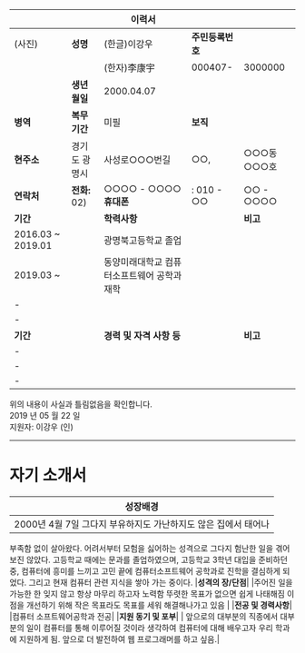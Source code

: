 |||**이력서** |||
|--|--|--|--|--|
|(사진)|**성명**|(한글)이강우|**주민등록번호**||
|||(한자)李康宇|000407-|3000000|
||**생년월일**|2000.04.07|||
|**병역**|**복무기간**|미필|**보직**||
|**현주소**|경기도 광명시|사성로○○○번길|○○,|○○○동 ○○○호|
|**연락처**|**전화:** 02) |○○○○ - ○○○○  **휴대폰**|: 010 - ○○|○○ - ○○○○|
|**기간**||**학력사항**||**비고**|
|2016.03 ~  2019.01||광명북고등학교 졸업|||
|2019.03 ~||동양미래대학교 컴퓨터소프트웨어 공학과 재학|||
| - |  |  |  |  |
| - |  |  |  |  |
|**기간**||**경력 및 자격 사항 등**||**비고**|
| - |  |  |  |  |
| - |  |  |  |  |
| - |  |  |  |  |

위의 내용이 사실과 틀림없음을 확인합니다.  
2019 년 05 월 22 일  
지원자: 이강우 (인)

---

# 자기 소개서  
| **성장배경**|
|--|
|2000년 4월 7일 그다지 부유하지도 가난하지도 않은 집에서 태어나 
부족함 없이 살아왔다. 어려서부터 모험을 싫어하는 성격으로 그다지 험난한 일을 겪어 보진
   않았다. 고등학교 때에는 문과를 졸업하였으며, 고등학교 3학년 대입을 준비하던 중,
   컴퓨터에 흥미를 느끼고 고민 끝에 컴퓨터소프트웨어 공학과로 진학을 결심하게 되
   었다. 그리고 현재 컴퓨터 관련 지식을 쌓아 가는 중이다.
|**성격의 장/단점**|
|주어진 일을 가능한 한 잊지 않고 항상 마무리 하고자 노력함
뚜렷한 목표가 없으면 쉽게 나태해짐
이 점을 개선하기 위해 작은 목표라도 목표를 세워 해결해나가고 있음 |
|**전공 및 경력사항**|
|컴퓨터 소프트웨어공학과 전공|
|**지원 동기 및 포부**|
| 앞으로의 대부분의 직종에서 대부분의 일이
컴퓨터를 통해 이루어질 것이라 생각하여
 컴퓨터에 대해 배우고자 우리 학과에 지원하게 됨.
  앞으로 더 발전하여 웹 프로그래머를 하고 싶음.|
